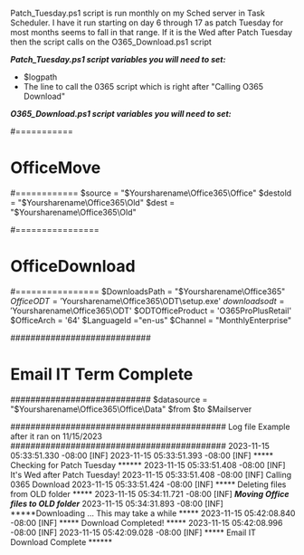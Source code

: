 
Patch_Tuesday.ps1 script is run monthly on my Sched server in Task Scheduler. I have it run starting on day 6 through 17 as patch Tuesday for most months seems to fall in that range.
If it is the Wed after Patch Tuesday then the script calls on the O365_Download.ps1 script

***Patch_Tuesday.ps1 script variables you will need to set:***

- $logpath
- The line to call the 0365 script which is right after "Calling O365 Download"


***O365_Download.ps1 script variables you will need to set:***

#===========
# OfficeMove
#============
$source = "$Yoursharename\Office365\Office"
$destold = "$Yoursharename\Office365\Old"
$dest = "$Yoursharename\Office365\Old"

#================
# OfficeDownload
#================
$DownloadsPath = "$Yoursharename\Office365"
$OfficeODT = '$Yoursharename\Office365\ODT\setup.exe'
$downloadsodt = '$Yoursharename\Office365\ODT'
$ODTOfficeProduct = 'O365ProPlusRetail'
$OfficeArch = '64'
$LanguageId ="en-us"
$Channel = "MonthlyEnterprise"

############################
# Email IT Term Complete   #
############################
$datasource = "$Yoursharename\Office365\Office\Data"
$from
$to
$Mailserver



###########################################
Log file Example after it ran on 11/15/2023
###########################################
2023-11-15 05:33:51.330 -08:00 [INF] 
2023-11-15 05:33:51.393 -08:00 [INF] ***** Checking for Patch Tuesday ******
2023-11-15 05:33:51.408 -08:00 [INF] It's Wed after Patch Tuesday!
2023-11-15 05:33:51.408 -08:00 [INF] Calling 0365 Download
2023-11-15 05:33:51.424 -08:00 [INF] ***** Deleting files from OLD folder *****
2023-11-15 05:34:11.721 -08:00 [INF] *****Moving Office files to OLD folder*****
2023-11-15 05:34:31.893 -08:00 [INF] *****Downloading ... This may take a while *****
2023-11-15 05:42:08.840 -08:00 [INF] ***** Download Completed! *****
2023-11-15 05:42:08.996 -08:00 [INF] 
2023-11-15 05:42:09.028 -08:00 [INF] ***** Email IT Download Complete ******

</p>
